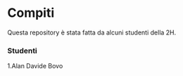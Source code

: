 # Compiti
Questa repository è stata fatta da alcuni studenti della 2H.
### Studenti
1.Alan Davide Bovo

